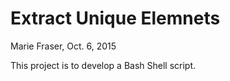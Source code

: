 # Extract Unique Elemnets
Marie Fraser, Oct. 6, 2015

This project is to develop a Bash Shell script.
